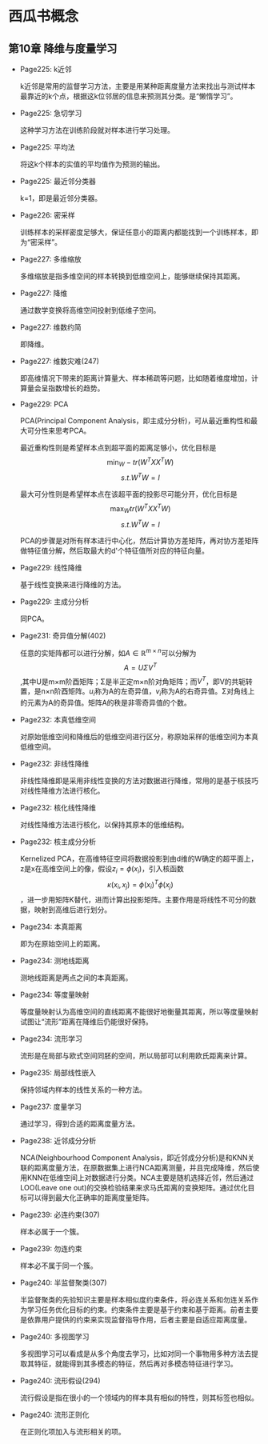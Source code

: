 # 西瓜书概念
## 第10章 降维与度量学习
- Page225: k近邻

    k近邻是常用的监督学习方法，主要是用某种距离度量方法来找出与测试样本最靠近的k个点，根据这k位邻居的信息来预测其分类。是“懒惰学习”。
- Page225: 急切学习

    这种学习方法在训练阶段就对样本进行学习处理。
- Page225: 平均法

    将这k个样本的实值的平均值作为预测的输出。
- Page225: 最近邻分类器

    k=1，即是最近邻分类器。
- Page226: 密采样

    训练样本的采样密度足够大，保证任意小的距离内都能找到一个训练样本，即为“密采样”。
- Page227: 多维缩放

    多维缩放是指多维空间的样本转换到低维空间上，能够继续保持其距离。
- Page227: 降维

    通过数学变换将高维空间投射到低维子空间。
- Page227: 维数约简

    即降维。
- Page227: 维数灾难(247)

    即高维情况下带来的距离计算量大、样本稀疏等问题，比如随着维度增加，计算量会呈指数增长的趋势。
- Page229: PCA

    PCA(Principal Component Analysis，即主成分分析)，可从最近重构性和最大可分性来思考PCA。
    
    最近重构性则是希望样本点到超平面的距离足够小，优化目标是$$\min_W -tr(W^TXX^TW)$$ $$s.t. W^TW=I$$

    最大可分性则是希望样本点在该超平面的投影尽可能分开，优化目标是$$\max_W tr(W^TXX^TW)$$ $$s.t. W^TW=I$$
    
    PCA的步骤是对所有样本进行中心化，然后计算协方差矩阵，再对协方差矩阵做特征值分解，然后取最大的d'个特征值所对应的特征向量。
- Page229: 线性降维

    基于线性变换来进行降维的方法。
- Page229: 主成分分析

    同PCA。
- Page231: 奇异值分解(402)

    任意的实矩阵都可以进行分解，如$A\in \mathbb{R}^{m\times n}$可以分解为$$A=U\Sigma V^T$$,其中U是m×m阶酉矩阵；Σ是半正定m×n阶对角矩阵；而$V^T$，即V的共轭转置，是n×n阶酉矩阵。$u_i$称为A的左奇异值，$v_i$称为A的右奇异值。Σ对角线上的元素为A的奇异值。矩阵A的秩是非零奇异值的个数。
- Page232: 本真低维空间

    对原始低维空间和降维后的低维空间进行区分，称原始采样的低维空间为本真低维空间。
- Page232: 非线性降维

    非线性降维即是采用非线性变换的方法对数据进行降维，常用的是基于核技巧对线性降维方法进行核化。
- Page232: 核化线性降维

    对线性降维方法进行核化，以保持其原本的低维结构。
- Page232: 核主成分分析

    Kernelized PCA，在高维特征空间将数据投影到由d维的W确定的超平面上，z是x在高维空间上的像，假设$z_i=\phi (x_i)$，引入核函数$$\kappa (x_i,x_j)=\phi(x_i)^T\phi(x_j)$$，进一步用矩阵K替代，进而计算出投影矩阵。主要作用是将线性不可分的数据，映射到高维后进行划分。
- Page234: 本真距离

    即为在原始空间上的距离。
- Page234: 测地线距离

    测地线距离是两点之间的本真距离。
- Page234: 等度量映射

    等度量映射认为高维空间的直线距离不能很好地衡量其距离，所以等度量映射试图让“流形”距离在降维后仍能很好保持。
- Page234: 流形学习

    流形是在局部与欧式空间同胚的空间，所以局部可以利用欧氏距离来计算。
- Page235: 局部线性嵌入

    保持邻域内样本的线性关系的一种方法。
- Page237: 度量学习

    通过学习，得到合适的距离度量方法。
- Page238: 近邻成分分析

    NCA(Neighbourhood Component Analysis，即近邻成分分析)是和KNN关联的距离度量方法，在原数据集上进行NCA距离测量，并且完成降维，然后使用KNN在低维空间上对数据进行分类。NCA主要是随机选择近邻，然后通过LOO(Leave one out)的交换检验结果来求马氏距离的变换矩阵。通过优化目标可以得到最大化正确率的距离度量矩阵。
- Page239: 必连约束(307)

    样本必属于一个簇。
- Page239: 勿连约束

    样本必不属于同一个簇。
- Page240: 半监督聚类(307)

    半监督聚类的先验知识主要是样本相似度约束条件，将必连关系和勿连关系作为学习任务优化目标的约束。约束条件主要是基于约束和基于距离。前者主要是依靠用户提供的约束来实现监督指导作用，后者主要是自适应距离度量。
- Page240: 多视图学习

    多视图学习可以看成是从多个角度去学习，比如对同一个事物用多种方法去提取其特征，就能得到其多模态的特征，然后再对多模态特征进行学习。
- Page240: 流形假设(294)

    流行假设是指在很小的一个领域内的样本具有相似的特性，则其标签也相似。
- Page240: 流形正则化

    在正则化项加入与流形相关的项。
